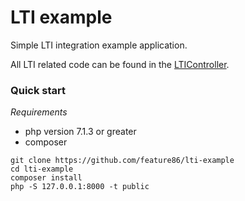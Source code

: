 # LTI example

Simple LTI integration example application.

All LTI related code can be found in the [LTIController](https://github.com/feature86/lti-example/blob/main/src/Controller/LTIController.php).

### Quick start

*Requirements*

 - php version 7.1.3 or greater
 - composer

```
git clone https://github.com/feature86/lti-example
cd lti-example
composer install
php -S 127.0.0.1:8000 -t public
```
